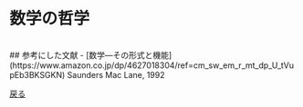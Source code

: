 # 数学の哲学
<br>
## 参考にした文献
- [数学―その形式と機能](https://www.amazon.co.jp/dp/4627018304/ref=cm_sw_em_r_mt_dp_U_tVupEb3BKSGKN) Saunders Mac Lane, 1992

[戻る](home)